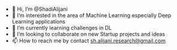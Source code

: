 - 👋 Hi, I’m @ShadiAlijani
- 👀 I’m interested in the area of Machine Learning especially Deep Learning applications
- 🌱 I’m currently learning challenges in DL
- 💞️ I’m looking to collaborate on new Startup projects and ideas
- 📫 How to reach me by contact sh.alijani.research@gmail.com

<!---
ShadiAlijani/ShadiAlijani is a ✨ special ✨ repository because its `README.md` (this file) appears on your GitHub profile.
You can click the Preview link to take a look at your changes.
--->
